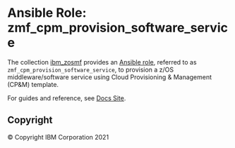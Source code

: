 # Ansible Role: zmf_cpm_provision_software_service
The collection [ibm_zosmf](../../README.md) provides an [Ansible role](https://docs.ansible.com/ansible/latest/user_guide/playbooks_reuse_roles.html), referred to as `zmf_cpm_provision_software_service`, to provision a z/OS middleware/software service using Cloud Provisioning & Management (CP&M) template.

For guides and reference, see [Docs Site](https://ibm.github.io/z_ansible_collections_doc/ibm_zosmf/docs/source/roles/zmf_cpm_provision_software_service.html).

## Copyright
© Copyright IBM Corporation 2021
